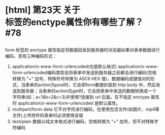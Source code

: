 # [html] 第23天 关于<form>标签的enctype属性你有哪些了解？ #78

form 标签的 enctype 属性指定将数据回发到服务器时浏览器如果对表单数据进行编码，其有三种编码形式：

1.  application/x-www-form-urlencoded(也是默认格式) application/x-www-form-urlencoded编码类型会将表单中发送到服务器之前都会进行编码(空格转换为 "+" 加号，特殊符号转换为 ASCII HEX 值)，数据编码成键值对的形式，当表单的action为post时，它会把form数据封装到 http body 中，然后发送到服务器；当表单的action位get时，它会把表单中发送的数据转换成一个字符串(如：a=1&b=2&c=3)并使用?连接到 url 后面。在不指定 enctype 属性时 application/x-www-form-urlencoded 是默认属性。
2.  multipart/form-data 它不对字符进行编码，在使用包含文件(如图片、mp4等文件)上传控件的表单时必须使用该值
3.  text/plain 数据以纯文本格式进行编码，空格转换为 "+" 加号，但不对特殊字符编码
